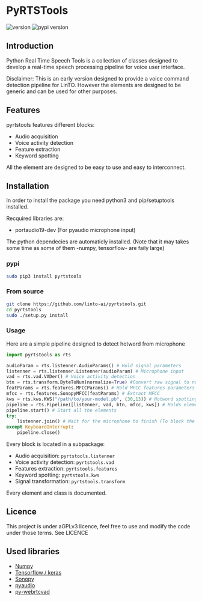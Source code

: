 # PyRTSTools 
![version](https://raster.shields.io/badge/version-0.2.8-brightgreen.png)   ![pypi version](https://img.shields.io/pypi/v/pyrtstools)
## Introduction

Python Real Time Speech Tools is a collection of classes designed to develop a real-time speech processing pipeline for voice user interface.

Disclaimer:
This is an early version designed to provide a voice command detection pipeline for LinTO.
However the elements are designed to be generic and can be used for other purposes.

## Features

pyrtstools features different blocks:

* Audio acquisition
* Voice activity detection
* Feature extraction
* Keyword spotting

All the element are designed to be easy to use and easy to interconnect.

## Installation

In order to install the package you need python3 and pip/setuptools installed.

Recquired libraries are:
* portaudio19-dev (For pyaudio microphone input)

The python dependecies are automaticly installed. 
(Note that it may takes some time as some of them -numpy, tensorflow- are faily large)

### pypi

```bash
sudo pip3 install pyrtstools
```

### From source

```bash
git clone https://github.com/linto-ai/pyrtstools.git
cd pyrtstools
sudo ./setup.py install
```

### Usage

Here are a simple pipeline designed to detect hotword from microphone

```python
import pyrtstools as rts

audioParam = rts.listenner.AudioParams() # Hold signal parameters
listenner = rts.listenner.Listenner(audioParam) # Microphone input
vad = rts.vad.VADer() # Voice activity detection
btn = rts.transform.ByteToNum(normalize=True) #Convert raw signal to numerical
featParams = rts.features.MFCCParams() # Hold MFCC features parameters
mfcc = rts.features.SonopyMFCC(featParams) # Extract MFCC
kws = rts.kws.KWS("/path/to/your-model.pb", (30,13)) # Hotword spotting 
pipeline = rts.Pipeline([listenner, vad, btn, mfcc, kws]) # Holds elements and links them
pipeline.start() # Start all the elements
try:
    listenner.join() # Wait for the microphone to finish (To block the execution)
except KeyboardInterrupt:
    pipeline.close()
```

Every block is located in a subpackage:

* Audio acquisition: ```pyrtstools.listenner```
* Voice activity detection: ```pyrtstools.vad```
* Features extraction: ```pyrtstools.features```
* Keyword spotting: ```pyrtstools.kws```
* Signal transformation: ```pyrtstools.transform```

Every element and class is documented.

## Licence
This project is under aGPLv3 licence, feel free to use and modify the code under those terms.
See LICENCE

## Used libraries

* [Numpy](http://www.numpy.org/)
* [Tensorflow / keras](https://github.com/tensorflow/tensorflow)
* [Sonopy](https://github.com/MycroftAI/sonopy)
* [pyaudio](https://people.csail.mit.edu/hubert/pyaudio/docs/index.html)
* [py-webrtcvad](https://github.com/wiseman/py-webrtcvad)
